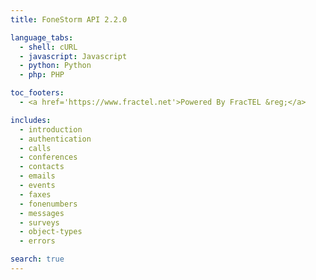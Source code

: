 ```yaml
---
title: FoneStorm API 2.2.0

language_tabs:
  - shell: cURL
  - javascript: Javascript
  - python: Python
  - php: PHP

toc_footers:
  - <a href='https://www.fractel.net'>Powered By FracTEL &reg;</a>

includes:
  - introduction
  - authentication
  - calls
  - conferences
  - contacts
  - emails
  - events
  - faxes
  - fonenumbers
  - messages
  - surveys
  - object-types
  - errors

search: true
---
```

